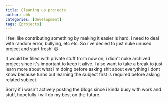```yaml
---
title: Cleaning up projects
author: ohh
categories: [development]
tags: [projects]
---
```


I feel like contributing something by making it easier is hard, i need to deal with random error, bullying, etc etc. So i've decied to just nuke unused project and start fresh! 😄

It would be filled with private stuff from now on, i didn't nuke archived project since it's important to keep it alive. I also want to take a break to just learn more about what i'm doing before asking shit about everything i dont know because turns out learning the subject first is required before asking related subject.

Sorry if i wasn't actively posting the blogs since i kinda busy with work and stuff, hopefully i will do my best on the future.
